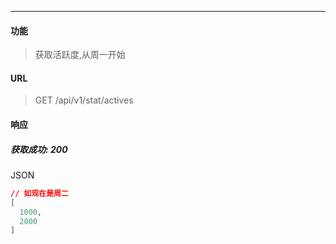 -----------

#### 功能

> 获取活跃度,从周一开始

#### URL

> GET /api/v1/stat/actives

#### 响应
##### 获取成功: 200
JSON
```JSON
// 如现在是周二
[
  1000,
  2000
]
```
